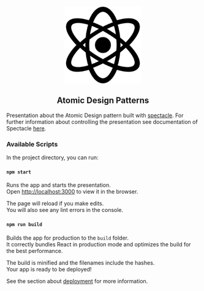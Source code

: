 <p align="center">
    <img src="https://raw.githubusercontent.com/ThaliaBuecherGmbH/atomic-design-pattern-presentation/main/public/logo.png?token=AHXTSXTDZ5DRBFQZFVYJ6H3BKNDVC" width="200" alt="Logo"/>
</p>
<h2 align="center">Atomic Design Patterns</h2>

Presentation about the Atomic Design pattern built with [spectacle](https://formidable.com/open-source/spectacle/).
For further information about controlling the presentation see documentation of Spectacle [here](https://formidable.com/open-source/spectacle/docs/basic-concepts/).

### Available Scripts

In the project directory, you can run:

#### `npm start`

Runs the app and starts the presentation.\
Open [http://localhost:3000](http://localhost:3000) to view it in the browser.

The page will reload if you make edits.\
You will also see any lint errors in the console.

#### `npm run build`

Builds the app for production to the `build` folder.\
It correctly bundles React in production mode and optimizes the build for the best performance.

The build is minified and the filenames include the hashes.\
Your app is ready to be deployed!

See the section about [deployment](https://facebook.github.io/create-react-app/docs/deployment) for more information.
